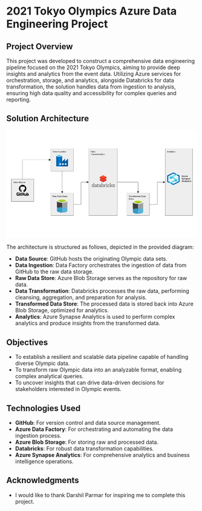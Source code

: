 # 2021 Tokyo Olympics Azure Data Engineering Project

## Project Overview
This project was developed to construct a comprehensive data engineering pipeline focused on the 2021 Tokyo Olympics, aiming to provide deep insights and analytics from the event data. Utilizing Azure services for orchestration, storage, and analytics, alongside Databricks for data transformation, the solution handles data from ingestion to analysis, ensuring high data quality and accessibility for complex queries and reporting.

## Solution Architecture
![Data Engineer Project](https://github.com/okaforoa/2021-tokyo-olympics-data-engineering-project/blob/main/images/2021%20Tokyo%20Olympics%20Data%20Engineer%20Project.jpg)

The architecture is structured as follows, depicted in the provided diagram:
- **Data Source**: GitHub hosts the originating Olympic data sets.
- **Data Ingestion**: Data Factory orchestrates the ingestion of data from GitHub to the raw data storage.
- **Raw Data Store**: Azure Blob Storage serves as the repository for raw data.
- **Data Transformation**: Databricks processes the raw data, performing cleansing, aggregation, and preparation for analysis.
- **Transformed Data Store**: The processed data is stored back into Azure Blob Storage, optimized for analytics.
- **Analytics**: Azure Synapse Analytics is used to perform complex analytics and produce insights from the transformed data.

## Objectives
- To establish a resilient and scalable data pipeline capable of handling diverse Olympic data.
- To transform raw Olympic data into an analyzable format, enabling complex analytical queries.
- To uncover insights that can drive data-driven decisions for stakeholders interested in Olympic events.

## Technologies Used
- **GitHub**: For version control and data source management.
- **Azure Data Factory**: For orchestrating and automating the data ingestion process.
- **Azure Blob Storage**: For storing raw and processed data.
- **Databricks**: For robust data transformation capabilities.
- **Azure Synapse Analytics**: For comprehensive analytics and business intelligence operations.

## Acknowledgments
- I would like to thank Darshil Parmar for inspiring me to complete this project. 
